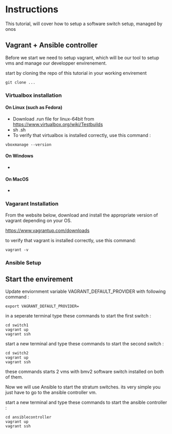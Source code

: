 # Instructions
This tutorial, will cover how to setup a software switch setup, managed by onos

## Vagrant + Ansible controller

Before we start we need to setup vagrant, which will be our tool to setup vms and manage our developper envirenement.

start by cloning the repo of this tutorial in your working envirement
```console
git clone ...
```

### Virtualbox installation
#### On Linux (such as Fedora)
- Download .run file for linux-64bit from https://www.virtualbox.org/wiki/Testbuilds
- sh <linux-64bit file>.sh
- To verify that virtualbox is installed correctly, use this command : 
```console
vboxmanage --version
```

#### On Windows
-

#### On MacOS
-

### Vagarant Installation

From the website below, download and install the appropriate version of vagrant depending on your OS.

https://www.vagrantup.com/downloads

to verify that vagrant is installed correctly, use this command: 
```console
vagrant -v
```

### Ansible Setup



## Start the envirement
  
Update enviornment variable VAGRANT_DEFAULT_PROVIDER with following command : 
  ``` console
  export VAGRANT_DEFAULT_PROVIDER=
  ```

in a seperate terminal type these commands to start the first switch :

```console
cd switch1
vagrant up
vagrant ssh
```

start a new  terminal and type these commands to start the second switch :

```console
cd switch2
vagrant up
vagrant ssh
```

these commands starts 2 vms with bmv2 software switch installed on both of them.

Now we will use Ansible to start the stratum switches. its very simple you just have to go to the ansible controller vm.
  
start a new  terminal and type these commands to start the ansible controller :
```console
cd ansiblecontroller
vagrant up
vagrant ssh
```
